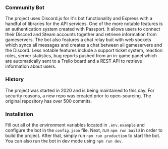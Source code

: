 ### Community Bot
The project uses Discord.js for it's bot functionality and Express with a handful of libraries for the API services. One of the more notable features is an authentication system created with Passport. It allows users to connect their Discord and Steam accounts together and retrieve information from gameservers. The bot also features a chat relay buit with web sockets which syncs all messages and creates a chat between all gameservers and the Discord. Less notable features include a support ticket system, reaction roles, server statistics, bug reports pushed from an in-game panel which are automatically sent to a Trello board and a REST API to retrieve information about users.

### History 
The project was started in 2020 and is being maintained to this day. For security reasons, a new repo was created prior to open-sourcing. The original repository has over 500 commits. 

### Installation 
Fill out all of the environment variables located in `.env.example` and configure the bot in the `config.json` file. Next, run `npm run build` in order to build the project. After that, simply run `npm run production` to start the bot. You can also run the bot in dev mode using `npm run dev`. 
